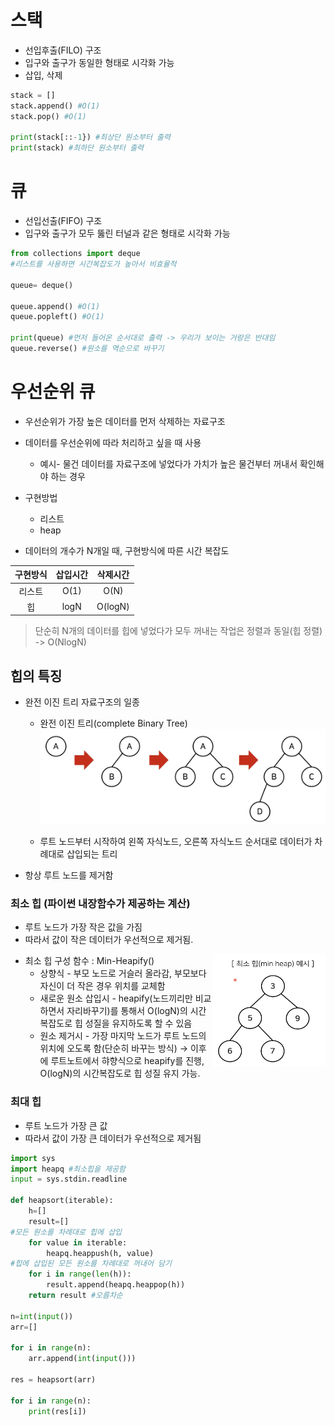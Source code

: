 # 스택
* 선입후출(FILO) 구조
* 입구와 출구가 동일한 형태로 시각화 가능
* 삽입, 삭제

```python
stack = []
stack.append() #O(1)
stack.pop() #O(1)

print(stack[::-1}) #최상단 원소부터 출력
print(stack) #최하단 원소부터 출력
```

# 큐
* 선입선출(FIFO) 구조
* 입구와 출구가 모두 뚫린 터널과 같은 형태로 시각화 가능
```python
from collections import deque
#리스트를 사용하면 시간복잡도가 높아서 비효율적

queue= deque()

queue.append() #O(1)
queue.popleft() #O(1)

print(queue) #먼저 들어온 순서대로 출력 -> 우리가 보이는 거랑은 반대임
queue.reverse() #원소를 역순으로 바꾸기
```


# 우선순위 큐
* 우선순위가 가장 높은 데이터를 먼저 삭제하는 자료구조
* 데이터를 우선순위에 따라 처리하고 싶을 때 사용
  * 예시- 물건 데이터를 자료구조에 넣었다가 가치가 높은 물건부터 꺼내서 확인해야 하는 경우

* 구현방법
  * 리스트
  * heap

* 데이터의 개수가 N개일 때, 구현방식에 따른 시간 복잡도

|구현방식|삽입시간|삭제시간|
|:---:|:---:|:---:|
|리스트|O(1)|O(N)|
|힙|logN|O(logN)|
> 단순히 N개의 데이터를 힙에 넣었다가 모두 꺼내는 작업은 정렬과 동일(힙 정렬) -> O(NlogN)

## 힙의 특징
* 완전 이진 트리 자료구조의 일종
  * 완전 이진 트리(complete Binary Tree)
    ![이진트리](https://github.com/HyojinKim88/TIL/blob/master/img/BT.png?raw=True)
    
  * 루트 노드부터 시작하여 왼쪽 자식노드, 오른쪽 자식노드 순서대로 데이터가 차례대로 삽입되는 트리
* 항상 루트 노드를 제거함


### 최소 힙 (파이썬 내장함수가 제공하는 계산)
  * 루트 노드가 가장 작은 값을 가짐
  * 따라서 값이 작은 데이터가 우선적으로 제거됨.
  <img src="https://github.com/HyojinKim88/TIL/blob/master/img/MH.png?raw=True" width="180" height="180" align="right">
  
  

  * 최소 힙 구성 함수 : Min-Heapify()
    * 상향식 - 부모 노드로 거슬러 올라감, 부모보다 자신이 더 작은 경우 위치를 교체함
    * 새로운 원소 삽입시 - heapify(노드끼리만 비교하면서 자리바꾸기)를 통해서 O(logN)의 시간 복잡도로 힙 성질을 유지하도록 할 수 있음 
    * 원소 제거시 - 가장 마지막 노드가 루트 노드의 위치에 오도록 함(단순히 바꾸는 방식) → 이후에 루트노트에서 햐향식으로 heapify를 진행, O(logN)의 시간복잡도로 힙 성질 유지 가능.

### 최대 힙
  * 루트 노드가 가장 큰 값
  * 따라서 값이 가장 큰 데이터가 우선적으로 제거됨

```python
import sys
import heapq #최소힙을 제공함
input = sys.stdin.readline

def heapsort(iterable):
	h=[]
	result=[]
#모든 원소를 차례대로 힙에 삽입
	for value in iterable:
		heapq.heappush(h, value)
#힙에 삽입된 모든 원소를 차례대로 꺼내어 담기
	for i in range(len(h)):
		result.append(heapq.heappop(h))
	return result #오름차순

n=int(input())
arr=[]

for i in range(n):
	arr.append(int(input()))

res = heapsort(arr)

for i in range(n):
	print(res[i])
```

